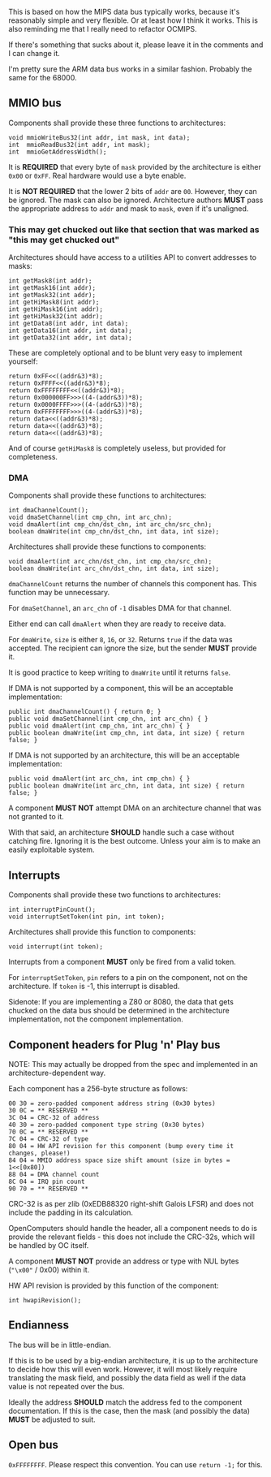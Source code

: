 This is based on how the MIPS data bus typically works, because it's reasonably simple and very flexible. Or at least how I think it works. This is also reminding me that I really need to refactor OCMIPS.

If there's something that sucks about it, please leave it in the comments and I can change it.

I'm pretty sure the ARM data bus works in a similar fashion. Probably the same for the 68000.

## MMIO bus

Components shall provide these three functions to architectures:

    void mmioWriteBus32(int addr, int mask, int data);
    int  mmioReadBus32(int addr, int mask);
    int  mmioGetAddressWidth();

It is **REQUIRED** that every byte of `mask` provided by the architecture is either `0x00` or `0xFF`. Real hardware would use a byte enable.

It is **NOT REQUIRED** that the lower 2 bits of `addr` are `00`. However, they can be ignored. The mask can also be ignored. Architecture authors **MUST** pass the appropriate address to `addr` and mask to `mask`, even if it's unaligned.

### This may get chucked out like that section that was marked as "this may get chucked out"

Architectures should have access to a utilities API to convert addresses to masks:

    int getMask8(int addr);
    int getMask16(int addr);
    int getMask32(int addr);
    int getHiMask8(int addr);
    int getHiMask16(int addr);
    int getHiMask32(int addr);
    int getData8(int addr, int data);
    int getData16(int addr, int data);
    int getData32(int addr, int data);

These are completely optional and to be blunt very easy to implement yourself:

    return 0xFF<<((addr&3)*8);
    return 0xFFFF<<((addr&3)*8);
    return 0xFFFFFFFF<<((addr&3)*8);
    return 0x000000FF>>>((4-(addr&3))*8);
    return 0x0000FFFF>>>((4-(addr&3))*8);
    return 0xFFFFFFFF>>>((4-(addr&3))*8);
    return data<<((addr&3)*8);
    return data<<((addr&3)*8);
    return data<<((addr&3)*8);

And of course `getHiMask8` is completely useless, but provided for completeness.

### DMA

Components shall provide these functions to architectures:

    int dmaChannelCount();
    void dmaSetChannel(int cmp_chn, int arc_chn);
    void dmaAlert(int cmp_chn/dst_chn, int arc_chn/src_chn);
    boolean dmaWrite(int cmp_chn/dst_chn, int data, int size);

Architectures shall provide these functions to components:

    void dmaAlert(int arc_chn/dst_chn, int cmp_chn/src_chn);
    boolean dmaWrite(int arc_chn/dst_chn, int data, int size);

`dmaChannelCount` returns the number of channels this component has. This function may be unnecessary.

For `dmaSetChannel`, an `arc_chn` of `-1` disables DMA for that channel.

Either end can call `dmaAlert` when they are ready to receive data.

For `dmaWrite`, `size` is either `8`, `16`, or `32`. Returns `true` if the data was accepted. The recipient can ignore the size, but the sender **MUST** provide it.

It is good practice to keep writing to `dmaWrite` until it returns `false`.

If DMA is not supported by a component, this will be an acceptable implementation:

    public int dmaChannelCount() { return 0; }
    public void dmaSetChannel(int cmp_chn, int arc_chn) { }
    public void dmaAlert(int cmp_chn, int arc_chn) { }
    public boolean dmaWrite(int cmp_chn, int data, int size) { return false; }

If DMA is not supported by an architecture, this will be an acceptable implementation:

    public void dmaAlert(int arc_chn, int cmp_chn) { }
    public boolean dmaWrite(int arc_chn, int data, int size) { return false; }

A component **MUST NOT** attempt DMA on an architecture channel that was not granted to it.

With that said, an architecture **SHOULD** handle such a case without catching fire. Ignoring it is the best outcome. Unless your aim is to make an easily exploitable system.

## Interrupts

Components shall provide these two functions to architectures:

    int interruptPinCount();
    void interruptSetToken(int pin, int token);

Architectures shall provide this function to components:

    void interrupt(int token);

Interrupts from a component **MUST** only be fired from a valid token.

For `interruptSetToken`, `pin` refers to a pin on the component, not on the architecture. If `token` is -1, this interrupt is disabled.

Sidenote: If you are implementing a Z80 or 8080, the data that gets chucked on the data bus should be determined in the architecture implementation, not the component implementation.

## Component headers for Plug 'n' Play bus

NOTE: This may actually be dropped from the spec and implemented in an architecture-dependent way.

Each component has a 256-byte structure as follows:

    00 30 = zero-padded component address string (0x30 bytes)
    30 0C = ** RESERVED **
    3C 04 = CRC-32 of address 
    40 30 = zero-padded component type string (0x30 bytes)
    70 0C = ** RESERVED **
    7C 04 = CRC-32 of type 
    80 04 = HW API revision for this component (bump every time it changes, please!)
    84 04 = MMIO address space size shift amount (size in bytes = 1<<[0x80])
    88 04 = DMA channel count
    8C 04 = IRQ pin count
    90 70 = ** RESERVED **

CRC-32 is as per zlib (0xEDB88320 right-shift Galois LFSR) and does not include the padding in its calculation.

OpenComputers should handle the header, all a component needs to do is provide the relevant fields - this does not include the CRC-32s, which will be handled by OC itself.

A component **MUST NOT** provide an address or type with NUL bytes (`"\x00"` / 0x00) within it.

HW API revision is provided by this function of the component:

    int hwapiRevision();

## Endianness

The bus will be in little-endian.

If this is to be used by a big-endian architecture, it is up to the architecture to decide how this will even work. However, it will most likely require translating the mask field, and possibly the data field as well if the data value is not repeated over the bus.

Ideally the address **SHOULD** match the address fed to the component documentation. If this is the case, then the mask (and possibly the data) **MUST** be adjusted to suit.

## Open bus

`0xFFFFFFFF`. Please respect this convention. You can use `return -1;` for this.

